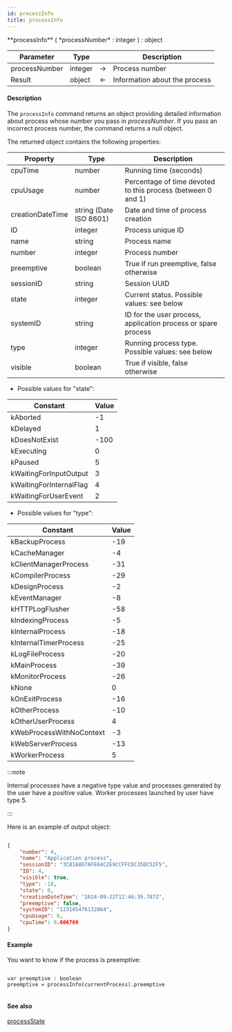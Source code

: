 ```yaml
---
id: processInfo
title: processInfo
---
```


<!-- REF #_command_.processInfo.Syntax -->**processInfo** ( *processNumber* : integer ) : object<!-- END REF -->


<!-- REF #_command_.processInfo.Params -->
|Parameter|Type||Description|
|---------|--- |:---:|------|
|processNumber|integer|&#8594; |Process number|
|Result|object|&#8592;|Information about the process|
<!-- END REF -->

#### Description

The `processInfo` command <!-- REF #_command_.processInfo.Summary -->returns an object providing detailed information about process whose number you pass in *processNumber*<!-- END REF -->. If you pass an incorrect process number, the command returns a null object.

The returned object contains the following properties:

|Property|Type|Description|
|---|----|-----|
|cpuTime|number|Running time (seconds)|
|cpuUsage|number|Percentage of time devoted to this process (between 0 and 1)|
|creationDateTime|string (Date ISO 8601)|Date and time of process creation|
|ID|integer|Process unique ID|
|name|string|Process name|
|number|integer|Process number|
|preemptive|boolean|True if run preemptive, false otherwise|
|sessionID|string|Session UUID|
|state|integer|Current status. Possible values: see below|
|systemID|string|ID for the user process, application process or spare process|
|type|integer|Running process type. Possible values: see below|
|visible|boolean|True if visible, false otherwise|

- Possible values for "state":

|Constant|Value|
|---|---|
|kAborted|-1|
|kDelayed|1|
|kDoesNotExist|-100|
|kExecuting|0|
|kPaused|5|
|kWaitingForInputOutput|3|
|kWaitingForInternalFlag|4|
|kWaitingForUserEvent|2|


- Possible values for "type":

|Constant|Value|
|---|---|
|kBackupProcess|-19|
|kCacheManager|-4|
|kClientManagerProcess|-31|
|kCompilerProcess|-29|
|kDesignProcess|-2|
|kEventManager|-8|
|kHTTPLogFlusher|-58|
|kIndexingProcess|-5|
|kInternalProcess|-18|
|kInternalTimerProcess|-25|
|kLogFileProcess|-20|
|kMainProcess|-39|
|kMonitorProcess|-26|
|kNone|0|
|kOnExitProcess|-16|
|kOtherProcess|-10|
|kOtherUserProcess|4|
|kWebProcessWithNoContext|-3|
|kWebServerProcess|-13|
|kWorkerProcess|5|


:::note

Internal processes have a negative type value and processes generated by the user have a positive value. Worker processes launched by user have type 5.

:::


Here is an example of output object:

```json

{
    "number": 4,
    "name": "Application process",
    "sessionID": "3C81A8D7AFE64C2E9CCFFCDC35DC52F5",
    "ID": 4,
    "visible": true,
    "type": -18,
    "state": 0,
    "creationDateTime": "2024-09-22T12:46:39.787Z",
    "preemptive": false,
    "systemID": "123145476132864",
    "cpuUsage": 0,
    "cpuTime": 0.006769
}

```

#### Example

You want to know if the process is preemptive:

```qs

var preemptive : boolean
preemptive = processInfo(currentProcess).preemptive


```

#### See also 

[processState](processState.md)  

